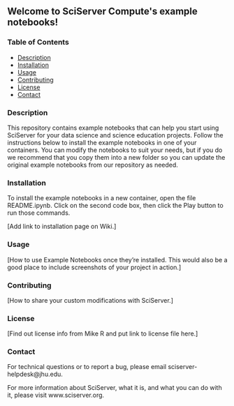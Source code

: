 <h2>Welcome to SciServer Compute's example notebooks!</h2>

<h3>Table of Contents</h3>
<ul>
<li><a href="#description">Description</a></li>
<li><a href="#installation">Installation</a></li>
<li><a href="#usage">Usage</a></li>
<li><a href="#contributing">Contributing</a></li>
<li><a href="#license">License</a></li>
<li><a href="#contact">Contact</a></li>
</ul>

<h3 id="description">Description</h3>

<p>This repository contains example notebooks that can help you start using SciServer for your data science and science education projects. Follow the instructions below to install the example notebooks in one of your containers. You can modify the notebooks to suit your needs, but if you do we recommend that you copy them into a new folder so you can update the original example notebooks from our repository as needed.</p>

<h3 id="installation">Installation</h3>

<p>To install the example notebooks in a new container, open the file README.ipynb. Click on the second code box, then click the Play button to run those commands.</p>

[Add link to installation page on Wiki.]

<h3 id="usage">Usage</h3>

[How to use Example Notebooks once they’re installed. This would also be a good place to include screenshots of your project in action.]

<h3 id="contributing">Contributing</h3>

[How to share your custom modifications with SciServer.]

<h3 id="license">License</h3>

[Find out license info from Mike R and put link to license file here.]

<h3 id="contact">Contact</h3>

<p>For technical questions or to report a bug, please email sciserver-helpdesk@jhu.edu.</p>
<p>For more information about SciServer, what it is, and what you can do with it, please visit www.sciserver.org.</p>
